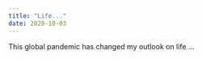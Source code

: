 ```yaml
---
title: "Life..."
date: 2020-10-03
---
```



This global pandemic has changed my outlook on life ...
